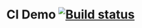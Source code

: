 # CI Demo [![Build status](https://ci.appveyor.com/api/projects/status/6yrinivcq4kbad9d?svg=true)](https://ci.appveyor.com/project/Skitovich/postmanecho)

